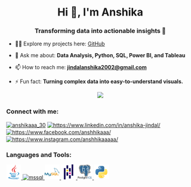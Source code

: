 <h1 align="center">Hi 👋, I'm Anshika</h1>
<h3 align="center">Transforming data into actionable insights 🚀</h3>

- 👨‍💻 Explore my projects here: [GitHub](https://github.com/Anshika-30) 

- 💬 Ask me about: **Data Analysis, Python, SQL, Power BI, and Tableau**

- 📫 How to reach me: **jindalanshika2002@gmail.com**

- ⚡ Fun fact: **Turning complex data into easy-to-understand visuals.**







<p align="center">
  <img src="https://user-images.githubusercontent.com/108257736/187373342-92abd1f7-a384-4546-870e-7b0750ab49ab.gif" width="400"/>
</p>














<h3 align="left">Connect with me:</h3>
<p align="left">
<a href="https://twitter.com/anshikaaa_30" target="blank"><img align="center" src="https://raw.githubusercontent.com/rahuldkjain/github-profile-readme-generator/master/src/images/icons/Social/twitter.svg" alt="anshikaaa_30" height="30" width="40" /></a>
<a href="https://linkedin.com/in/https://www.linkedin.com/in/anshika-jindal/" target="blank"><img align="center" src="https://raw.githubusercontent.com/rahuldkjain/github-profile-readme-generator/master/src/images/icons/Social/linked-in-alt.svg" alt="https://www.linkedin.com/in/anshika-jindal/" height="30" width="40" /></a>
<a href="https://fb.com/https://www.facebook.com/anshhikaaa/" target="blank"><img align="center" src="https://raw.githubusercontent.com/rahuldkjain/github-profile-readme-generator/master/src/images/icons/Social/facebook.svg" alt="https://www.facebook.com/anshhikaaa/" height="30" width="40" /></a>
<a href="https://instagram.com/https://www.instagram.com/anshhikaaaaa/" target="blank"><img align="center" src="https://raw.githubusercontent.com/rahuldkjain/github-profile-readme-generator/master/src/images/icons/Social/instagram.svg" alt="https://www.instagram.com/anshhikaaaaa/" height="30" width="40" /></a>
</p>

<h3 align="left">Languages and Tools:</h3>
<p align="left"> <a href="https://www.java.com" target="_blank" rel="noreferrer"> <img src="https://raw.githubusercontent.com/devicons/devicon/master/icons/java/java-original.svg" alt="java" width="40" height="40"/> </a> <a href="https://www.microsoft.com/en-us/sql-server" target="_blank" rel="noreferrer"> <img src="https://www.svgrepo.com/show/303229/microsoft-sql-server-logo.svg" alt="mssql" width="40" height="40"/> </a> <a href="https://www.mysql.com/" target="_blank" rel="noreferrer"> <img src="https://raw.githubusercontent.com/devicons/devicon/master/icons/mysql/mysql-original-wordmark.svg" alt="mysql" width="40" height="40"/> </a> <a href="https://pandas.pydata.org/" target="_blank" rel="noreferrer"> <img src="https://raw.githubusercontent.com/devicons/devicon/2ae2a900d2f041da66e950e4d48052658d850630/icons/pandas/pandas-original.svg" alt="pandas" width="40" height="40"/> </a> <a href="https://www.postgresql.org" target="_blank" rel="noreferrer"> <img src="https://raw.githubusercontent.com/devicons/devicon/master/icons/postgresql/postgresql-original-wordmark.svg" alt="postgresql" width="40" height="40"/> </a> <a href="https://www.python.org" target="_blank" rel="noreferrer"> <img src="https://raw.githubusercontent.com/devicons/devicon/master/icons/python/python-original.svg" alt="python" width="40" height="40"/> </a> </p>


